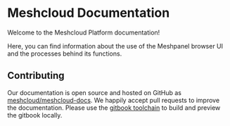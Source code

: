 # Meshcloud Documentation

Welcome to the Meshcloud Platform documentation!

Here, you can find information about the use of the Meshpanel browser UI and the processes behind its functions.

## Contributing

Our documentation is open source and hosted on GitHub as [meshcloud/meshcloud-docs](https://github.com/Meshcloud/meshcloud-docs). We happily accept pull requests to improve the documentation. Please use the [gitbook toolchain](https://toolchain.gitbook.com/setup.html) to build and preview the gitbook locally.
